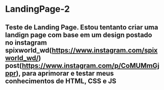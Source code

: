 # LandingPage-2

## Teste de Landing Page. Estou tentanto criar uma landign page com base em um design postado no instagram spixworld_wd(https://www.instagram.com/spixworld_wd/) post(https://www.instagram.com/p/CoMUMmGjppr), para aprimorar e testar meus conhecimentos de HTML, CSS e JS
